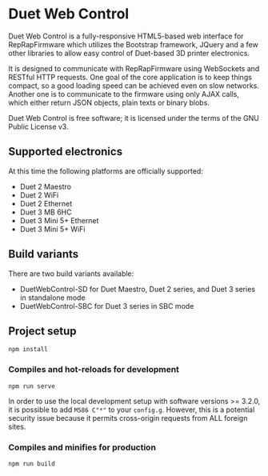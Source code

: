 # Duet Web Control

Duet Web Control is a fully-responsive HTML5-based web interface for RepRapFirmware which utilizes the Bootstrap framework, JQuery and a few other libraries to allow easy control of Duet-based 3D printer electronics.

It is designed to communicate with RepRapFirmware using WebSockets and RESTful HTTP requests. One goal of the core application is to keep things compact, so a good loading speed can be achieved even on slow networks. Another one is to communicate to the firmware using only AJAX calls, which either return JSON objects, plain texts or binary blobs.

Duet Web Control is free software; it is licensed under the terms of the GNU Public License v3.

## Supported electronics

At this time the following platforms are officially supported:

* Duet 2 Maestro
* Duet 2 WiFi
* Duet 2 Ethernet
* Duet 3 MB 6HC
* Duet 3 Mini 5+ Ethernet
* Duet 3 Mini 5+ WiFi

## Build variants

There are two build variants available:

* DuetWebControl-SD for Duet Maestro, Duet 2 series, and Duet 3 series in standalone mode
* DuetWebControl-SBC for Duet 3 series in SBC mode

## Project setup

```
npm install
```

### Compiles and hot-reloads for development

```
npm run serve
```

In order to use the local development setup with software versions >= 3.2.0, it is possible to add `M586 C"*"` to your `config.g`.
However, this is a potential security issue because it permits cross-origin requests from ALL foreign sites.

### Compiles and minifies for production

```
npm run build
```
